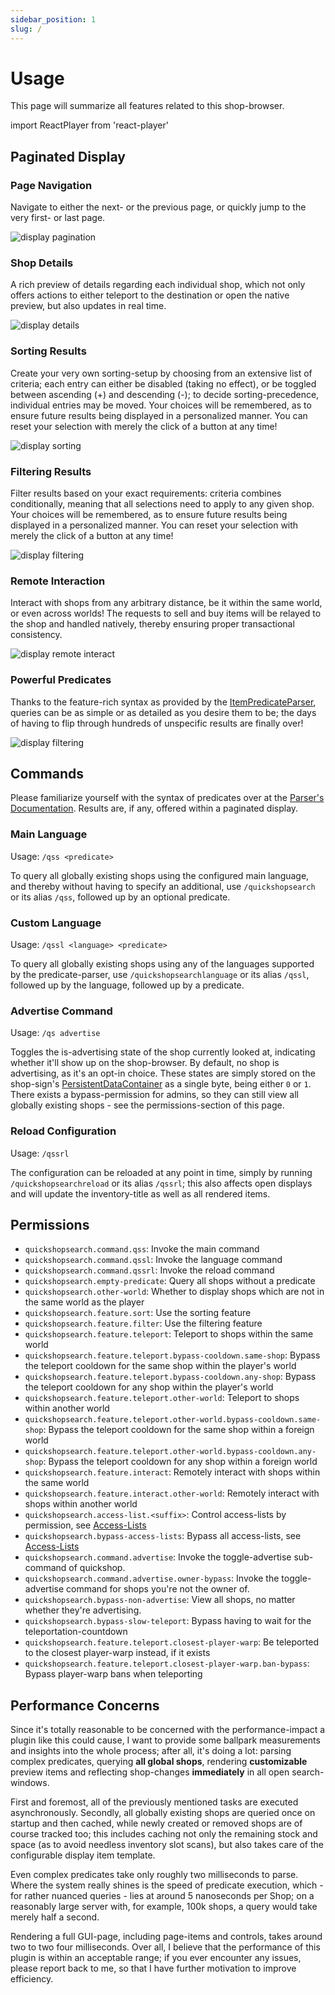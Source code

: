 ```yaml
---
sidebar_position: 1
slug: /
---
```


# Usage

This page will summarize all features related to this shop-browser.

import ReactPlayer from 'react-player'

## Paginated Display

### Page Navigation

Navigate to either the next- or the previous page, or quickly jump to the very first- or last page.

![display pagination](/img/display_pagination.gif)

### Shop Details

A rich preview of details regarding each individual shop, which not only offers actions to either teleport to the destination or open the native preview, but also updates in real time.

![display details](/img/display_details.gif)

### Sorting Results

Create your very own sorting-setup by choosing from an extensive list of criteria; each entry can either be disabled (taking no effect), or be toggled between ascending (+) and descending (-); to decide sorting-precedence, individual entries may be moved. Your choices will be remembered, as to ensure future results being displayed in a personalized manner. You can reset your selection with merely the click of a button at any time!

![display sorting](/img/display_sorting.gif)

### Filtering Results

Filter results based on your exact requirements: criteria combines conditionally, meaning that all selections need to apply to any given shop. Your choices will be remembered, as to ensure future results being displayed in a personalized manner. You can reset your selection with merely the click of a button at any time!

![display filtering](/img/display_filtering.gif)

### Remote Interaction

Interact with shops from any arbitrary distance, be it within the same world, or even across worlds! The requests to sell and buy items will be relayed to the shop and handled natively, thereby ensuring proper transactional consistency.

![display remote interact](/img/display_remote_interact.gif)

### Powerful Predicates

Thanks to the feature-rich syntax as provided by the [ItemPredicateParser](https://blvckbytes.github.io/docs-item-predicate-parser), queries can be as simple or as detailed as you desire them to be; the days of having to flip through hundreds of unspecific results are finally over!

![display filtering](/img/command_predicate.gif)

## Commands

Please familiarize yourself with the syntax of predicates over at the [Parser's Documentation](https://blvckbytes.github.io/docs-item-predicate-parser). Results are, if any, offered within a paginated display.

### Main Language

Usage: `/qss <predicate>`

To query all globally existing shops using the configured main language, and thereby without having to specify an additional, use `/quickshopsearch` or its alias `/qss`, followed up by an optional predicate.

### Custom Language

Usage: `/qssl <language> <predicate>`

To query all globally existing shops using any of the languages supported by the predicate-parser, use `/quickshopsearchlanguage` or its alias `/qssl`, followed up by the language, followed up by a predicate.

### Advertise Command

Usage: `/qs advertise`

Toggles the is-advertising state of the shop currently looked at, indicating whether it'll show up on the shop-browser. By default, no shop is advertising, as it's an opt-in choice. These states are simply stored on the shop-sign's [PersistentDataContainer](https://hub.spigotmc.org/javadocs/spigot/org/bukkit/persistence/PersistentDataContainer.html) as a single byte, being either `0` or `1`. There exists a bypass-permission for admins, so they can still view all globally existing shops - see the permissions-section of this page.

### Reload Configuration

Usage: `/qssrl`

The configuration can be reloaded at any point in time, simply by running `/quickshopsearchreload` or its alias `/qssrl`; this also affects open displays and will update the inventory-title as well as all rendered items.

## Permissions

- `quickshopsearch.command.qss`: Invoke the main command
- `quickshopsearch.command.qssl`: Invoke the language command
- `quickshopsearch.command.qssrl`: Invoke the reload command
- `quickshopsearch.empty-predicate`: Query all shops without a predicate
- `quickshopsearch.other-world`: Whether to display shops which are not in the same world as the player
- `quickshopsearch.feature.sort`: Use the sorting feature
- `quickshopsearch.feature.filter`: Use the filtering feature
- `quickshopsearch.feature.teleport`: Teleport to shops within the same world
- `quickshopsearch.feature.teleport.bypass-cooldown.same-shop`: Bypass the teleport cooldown for the same shop within the player's world
- `quickshopsearch.feature.teleport.bypass-cooldown.any-shop`: Bypass the teleport cooldown for any shop within the player's world
- `quickshopsearch.feature.teleport.other-world`: Teleport to shops within another world
- `quickshopsearch.feature.teleport.other-world.bypass-cooldown.same-shop`: Bypass the teleport cooldown for the same shop within a foreign world
- `quickshopsearch.feature.teleport.other-world.bypass-cooldown.any-shop`: Bypass the teleport cooldown for any shop within a foreign world
- `quickshopsearch.feature.interact`: Remotely interact with shops within the same world
- `quickshopsearch.feature.interact.other-world`: Remotely interact with shops within another world
- `quickshopsearch.access-list.<suffix>`: Control access-lists by permission, see [Access-Lists](./configuration.md#access-lists)
- `quickshopsearch.bypass-access-lists`: Bypass all access-lists, see [Access-Lists](./configuration.md#access-lists)
- `quickshopsearch.command.advertise`: Invoke the toggle-advertise sub-command of quickshop.
- `quickshopsearch.command.advertise.owner-bypass`: Invoke the toggle-advertise command for shops you're not the owner of.
- `quickshopsearch.bypass-non-advertise`: View all shops, no matter whether they're advertising.
- `quickshopsearch.bypass-slow-teleport`: Bypass having to wait for the teleportation-countdown
- `quickshopsearch.feature.teleport.closest-player-warp`: Be teleported to the closest player-warp instead, if it exists
- `quickshopsearch.feature.teleport.closest-player-warp.ban-bypass`: Bypass player-warp bans when teleporting

## Performance Concerns

Since it's totally reasonable to be concerned with the performance-impact a plugin like this could cause, I want to provide some ballpark measurements and insights into the whole process; after all, it's doing a lot: parsing complex predicates, querying **all global shops**, rendering **customizable** preview items and reflecting shop-changes **immediately** in all open search-windows.

First and foremost, all of the previously mentioned tasks are executed asynchronously. Secondly, all globally existing shops are queried once on startup and then cached, while newly created or removed shops are of course tracked too; this includes caching not only the remaining stock and space (as to avoid needless inventory slot scans), but also takes care of the configurable display item template.

Even complex predicates take only roughly two milliseconds to parse. Where the system really shines is the speed of predicate execution, which - for rather nuanced queries - lies at around 5 nanoseconds per Shop; on a reasonably large server with, for example, 100k shops, a query would take merely half a second.

Rendering a full GUI-page, including page-items and controls, takes around two to two four milliseconds. Over all, I believe that the performance of this plugin is within an acceptable range; if you ever encounter any issues, please report back to me, so that I have further motivation to improve efficiency.